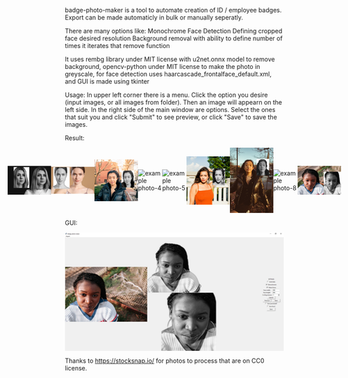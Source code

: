 badge-photo-maker is a tool to automate creation of ID / employee badges.
Export can be made automaticly in bulk or manually seperatly.

There are many options like:
Monochrome
Face Detection
Defining cropped face desired resolution
Background removal with ability to define number of times it iterates that remove function

It uses rembg library under MIT license with u2net.onnx model to remove background, 
opencv-python under MIT license to make the photo in greyscale,
for face detection uses haarcascade_frontalface_default.xml,
and GUI is made using tkinter

Usage:
In upper left corner there is a menu. Click the option you desire (input images, or all images from folder). Then an image will appearn on the left side. In the right side of the main window are options. Select the ones that suit you and click "Submit" to see preview, or click "Save" to save the images.

Result:
<p style="display: flex;align-items: center;justify-content: center;">
  <img alt="example photo-1" src="https://github.com/GinaHanaMi/badge-photo-maker/blob/main/examples/StockSnap_DULMKZVVDC.jpg" width="100" />
  <img alt="example photo-2" src="https://github.com/GinaHanaMi/badge-photo-maker/blob/main/examples/StockSnap_FIP1AN4O4U.jpg" width="100" />
  <img alt="example photo-3" src="https://github.com/GinaHanaMi/badge-photo-maker/blob/main/examples/StockSnap_G4YYZSAXAT.jpg" width="100" />
  <img alt="example photo-4" src="https://github.com/GinaHanaMi/badge-photo-maker/blob/main/examples/StockSnap_H1DONX4WW2.jpg" width="100" />
  <img alt="example photo-5" src="https://github.com/GinaHanaMi/badge-photo-maker/blob/main/examples/StockSnap_LHZMZE0JL0.jpg" width="100" />
  <img alt="example photo-6" src="https://github.com/GinaHanaMi/badge-photo-maker/blob/main/examples/StockSnap_NCT0MAJ5LE.jpg" width="100" />
  <img alt="example photo-7" src="https://github.com/GinaHanaMi/badge-photo-maker/blob/main/examples/StockSnap_OLJZKBI4DD.jpg" width="100" />
  <img alt="example photo-8" src="https://github.com/GinaHanaMi/badge-photo-maker/blob/main/examples/StockSnap_QLQKAOHIUJ.jpg" width="100" />
  <img alt="example photo-9" src="https://github.com/GinaHanaMi/badge-photo-maker/blob/main/examples/StockSnap_QOA4RON0B0.jpg" width="100" />
</p>

GUI:
<p style="display: flex;align-items: center;justify-content: center;">
  <img alt="example photo-1" src="https://github.com/GinaHanaMi/badge-photo-maker/blob/main/examples/GUI.JPG" width="800" />
</p>

Thanks to https://stocksnap.io/ for photos to process that are on CC0 license.
